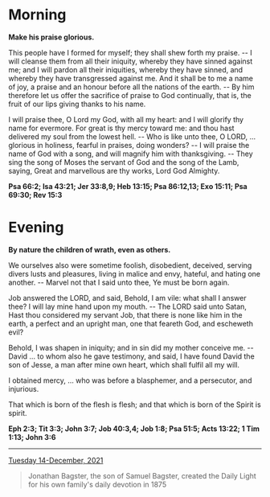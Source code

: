 # Morning

**Make his praise glorious.**
 
This people have I formed for myself; they shall shew forth my praise. -- I will cleanse them from all their iniquity, whereby they have sinned against me; and I will pardon all their iniquities, whereby they have sinned, and whereby they have transgressed against me. And it shall be to me a name of joy, a praise and an honour before all the nations of the earth. -- By him therefore let us offer the sacrifice of praise to God continually, that is, the fruit of our lips giving thanks to his name.
 
I will praise thee, O Lord my God, with all my heart: and I will glorify thy name for evermore. For great is thy mercy toward me: and thou hast delivered my soul from the lowest hell. -- Who is like unto thee, O LORD, ... glorious in holiness, fearful in praises, doing wonders? -- I will praise the name of God with a song, and will magnify him with thanksgiving. -- They sing the song of Moses the servant of God and the song of the Lamb, saying, Great and marvellous are thy works, Lord God Almighty.  

**Psa 66:2; Isa 43:21; Jer 33:8,9; Heb 13:15; Psa 86:12,13; Exo 15:11; Psa 69:30; Rev 15:3**

# Evening

**By nature the children of wrath, even as others.**
 
We ourselves also were sometime foolish, disobedient, deceived, serving divers lusts and pleasures, living in malice and envy, hateful, and hating one another. -- Marvel not that I said unto thee, Ye must be born again.
 
Job answered the LORD, and said, Behold, I am vile: what shall I answer thee? I will lay mine hand upon my mouth. -- The LORD said unto Satan, Hast thou considered my servant Job, that there is none like him in the earth, a perfect and an upright man, one that feareth God, and escheweth evil?
 
Behold, I was shapen in iniquity; and in sin did my mother conceive me. -- David ... to whom also he gave testimony, and said, I have found David the son of Jesse, a man after mine own heart, which shall fulfil all my will.
 
I obtained mercy, ... who was before a blasphemer, and a persecutor, and injurious.
 
That which is born of the flesh is flesh; and that which is born of the Spirit is spirit.  

**Eph 2:3; Tit 3:3; John 3:7; Job 40:3,4; Job 1:8; Psa 51:5; Acts 13:22; 1 Tim 1:13; John 3:6**

---

[Tuesday 14-December, 2021](https://t.me/s/daily_light)

> Jonathan Bagster, the son of Samuel Bagster, created the Daily Light for his own family's daily devotion in 1875

